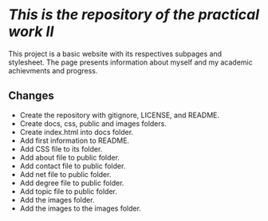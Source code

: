 # *This is the repository of the practical work II*

This project is a basic website with its respectives subpages and stylesheet. 
The page presents information about myself and my academic achievments and progress.

## Changes

+ Create the repository with gitignore, LICENSE, and README.
+ Create docs, css, public and images folders.
+ Create index.html into docs folder.
+ Add first information to README.
+ Add CSS file to its folder.
+ Add about file to public folder.
+ Add contact file to public folder.
+ Add net file to public folder.
+ Add degree file to public folder.
+ Add topic file to public folder.
+ Add the images folder.
+ Add the images to the images folder.